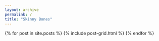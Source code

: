 ```yaml
---
layout: archive
permalink: /
title: "Skinny Bones"
---
```


<div class="tiles">
{% for post in site.posts %}
	{% include post-grid.html %}
{% endfor %}
</div><!-- /.tiles -->
